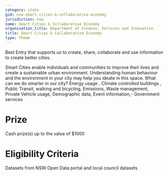 ```yaml
---
category: state
gid: nsw-smart-cities-&-collaborative-economy
jurisdiction: nsw
name: Smart Cities & Collaborative Economy
organisation_title: Department of Finance, Services and Innovation
title: Smart Cities & Collaborative Economy
type: Theme
---
```


Best Entry that supports us to create, share, collaborate and use information to create better cities.

Smart Cities enable individuals and communities to improve their lives and create a sustainable urban environment.
Understanding human behaviour and the environment in your city  may help you ideate in this space.   What can we do smarter in our city?  Energy usage , Climate controlled buildings , Public Transit, walking and bicycling, Emissions, Waste management,  Private Vehicle usage, Demographic data, Event information,- Government services

# Prize
Cash prize(s) up to the value of $1000

# Eligibility Criteria
Datasets from NSW Open Data portal and local council datasets
